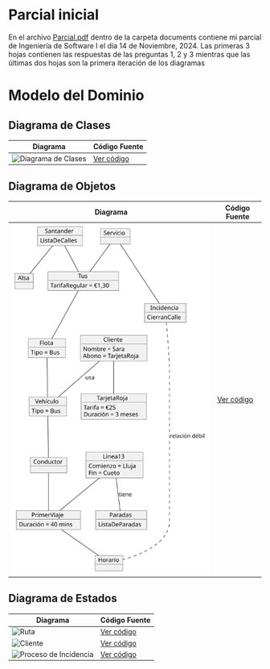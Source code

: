 # Parcial inicial

En el archivo [Parcial.pdf](/documents/Parcial.pdf) dentro de la carpeta documents contiene mi parcial de Ingeniería de Software I el día 14 de Noviembre, 2024. Las primeras 3 hojas contienen las respuestas de las preguntas 1, 2 y 3 mientras que las últimas dos hojas son la primera iteración de los diagramas

# Modelo del Dominio


## Diagrama de Clases
| Diagrama | Código Fuente |
|----------|---------------|
| ![Diagrama de Clases](/images/DiagramaClases1.svg) | [Ver código](/modelosUML/DiagramaDeClases1.puml) |


## Diagrama de Objetos
| Diagrama | Código Fuente |
|----------|---------------|
| ![Diagrama de Objetos](/images/DiagramaDeObjetos1.svg) | [Ver código](/modelosUML/DiagramaDeObjetos1.puml) |

## Diagrama de Estados
| Diagrama | Código Fuente |
|----------|---------------|
| ![Ruta](/images/DiagramaEstados/DiagramaDeEstadosRuta1.svg) | [Ver código](/modelosUML/DiagramasDeEstados/EstadosRuta.puml) |
| ![Cliente](/images/DiagramaEstados/DiagramaDeEstadosCliente1.svg) | [Ver código](/modelosUML/DiagramasDeEstados/EstadosCliente.puml) |
| ![Proceso de Incidencia](/images/DiagramaEstados/DiagramaDeEstadosIncidencia1.svg) | [Ver código](/modelosUML/DiagramasDeEstados/EstadosIncidencia.puml) |